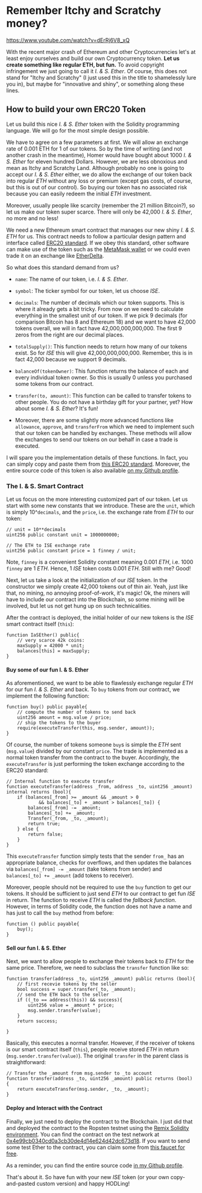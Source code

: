 # Remember Itchy and Scratchy money?

https://www.youtube.com/watch?v=dErRj6V8_xQ

With the recent major crash of Ethereum and other Cryptocurrencies let's at least enjoy ourselves and build our own Cryptocurrency token. **Let us create something like regular ETH, but fun.** To avoid copyright infringement we just going to call it *I. & S. Ether*. Of course, this does not stand for "Itchy and Scratchy" (I just used this in the title to shamelessly lure you in), but maybe for "innovative and shiny", or something along these lines.

## How to build your own ERC20 Token

Let us build this nice *I. & S. Ether* token with the Solidity programming language. We will go for the most simple design possible.

We have to agree on a few parameters at first. We will allow an exchange rate of 0.001 ETH for 1 of our tokens. So by the time of writing (and not another crash in the meantime), Homer would have bought about 1000 *I. & S. Ether* for eleven hundred Dollars. However, we are less obnoxious and mean as Itchy and Scratchy Land. Although probably no one is going to accept our *I. & S. Ether* either, we do allow the exchange of our token back into regular *ETH* without any loss or premium (except gas costs, of course, but this is out of our control). So buying our token has no associated risk because you can easily redeem the initial *ETH* investment.

Moreover, usually people like scarcity (remember the 21 million Bitcoin?), so let us make our token super scarce. There will only be 42,000 *I. & S. Ether*, no more and no less!

We need a new Ethereum smart contract that manages our new shiny *I. & S. ETH* for us. This contract needs to follow a particular design pattern and interface called [ERC20 standard](https://theethereum.wiki/w/index.php/ERC20_Token_Standard). If we obey this standard, other software can make use of the token such as the [MetaMask wallet](https://metamask.io/) or we could even trade it on an exchange like [EtherDelta](https://etherdelta.com/).

So what does this standard demand from us?

* `name`: The name of our token, i.e. *I. & S. Ether*.

* `symbol`: The ticker symbol for our token, let us choose *ISE*.

* `decimals`: The number of decimals which our token supports. This is where it already gets a bit tricky. From now on we need to calculate everything in the smallest unit of our token. If we pick 9 decimals (for comparison Bitcoin has 8 and Ethereum 18) and we want to have 42,000 tokens overall, we will in fact have 42,000,000,000,000. The first 9 zeros from the right are our decimal places.

* `totalSupply()`: This function needs to return how many of our tokens exist. So for *ISE* this will give 42,000,000,000,000. Remember, this is in fact 42,000 because we support 9 decimals.

* `balanceOf(tokenOwner)`: This function returns the balance of each and every individual token owner. So this is usually 0 unless you purchased some tokens from our contract.

* `transfer(to, amount)`: This function can be called to transfer tokens to other people. You do not have a birthday gift for your partner, yet? How about some *I. & S. Ether*? It's fun!

* Moreover, there are some slightly more advanced functions like `allowance`, `approve`, and `transferFrom` which we need to implement such that our token can be handled by exchanges. These methods will allow the exchanges to send our tokens on our behalf in case a trade is executed.

I will spare you the implementation details of these functions. In fact, you can simply copy and paste them from [this ERC20 standard](https://theethereum.wiki/w/index.php/ERC20_Token_Standard). Moreover, the entire source code of this token is also available [on my Github profile](https://github.com/SmokinCaterpillar/IaS_Money).

### The I. & S. Smart Contract

Let us focus on the more interesting customized part of our token. Let us start with some new constants that we introduce. These are the `unit`, which is simply 10^`decimals`, and the `price`, i.e. the exchange rate from *ETH* to our token:

 ```
 // unit = 10**decimals
 uint256 public constant unit = 1000000000;

 // The ETH to ISE exchange rate
 uint256 public constant price = 1 finney / unit;
```
Note, `finney` is a convenient Solidity constant meaning 0.001 *ETH*, i.e. 1000 `finney` are 1 *ETH*. Hence, 1 *ISE* token costs 0.001 *ETH*. Still with me? Good!

 Next, let us take a look at the initialization of our *ISE* token. In the constructor we simply create 42,000 tokens out of thin air. Yeah, just like that, no mining, no annoying proof-of-work, it's magic! Ok, the miners will have to include our contract into the Blockchain, so some mining will be involved, but let us not get hung up on such technicalities.

 After the contract is deployed, the initial holder of our new tokens is the *ISE* smart contract itself (`this`):

```
function IaSEther() public{
    // very scarce 42k coins:
    maxSupply = 42000 * unit;
    balances[this] = maxSupply;
}
```

#### Buy some of our fun I. & S. Ether

As aforementioned, we want to be able to flawlessly exchange regular *ETH* for our fun *I. & S. Ether* and back. To `buy` tokens from our contract, we implement the following function:
```
function buy() public payable{
    // compute the number of tokens to send back
    uint256 amount = msg.value / price;
    // ship the tokens to the buyer
    require(executeTransfer(this, msg.sender, amount));
}
```
Of course, the number of tokens someone `buy`s is simple the *ETH* sent (`msg.value`) divided by our constant `price`. The trade is implemented as a normal token transfer from the contract to the buyer. Accordingly, the `executeTransfer` is just performing the token exchange according to the ERC20 standard:
```
// Internal function to execute transfer
function executeTransfer(address _from, address _to, uint256 _amount) internal returns (bool){
    if (balances[_from] >= _amount && _amount > 0
            && balances[_to] + _amount > balances[_to]) {
        balances[_from] -= _amount;
        balances[_to] += _amount;
        Transfer(_from, _to, _amount);
        return true;
    } else {
        return false;
    }
}
```
This `executeTransfer` function simply tests that the sender `from_` has an appropriate balance, checks for overflows, and then updates the balances via `balances[_from] -= _amount` (take tokens from sender) and `balances[_to] += _amount` (add tokens to receiver).

Moreover, people should not be required to use the `buy` function to get our tokens. It should be sufficient to just send *ETH* to our contract to get fun *ISE* in return. The function to receive *ETH* is called the *fallback function*. However, in terms of Solidity code, the function does not have a name and has just to call the `buy` method from before:
```
function () public payable{
    buy();
}
```

#### Sell our fun I. & S. Ether

Next, we want to allow people to exchange their tokens back to *ETH* for the same price. Therefore, we need to subclass the `transfer` function like so:
```
function transfer(address _to, uint256 _amount) public returns (bool){
    // first recevie tokens by the seller
    bool success = super.transfer(_to, _amount);
    // send the ETH back to the seller
    if ((_to == address(this)) && success){
        uint256 value = _amount * price;
        msg.sender.transfer(value);
    }
    return success;

}
```
Basically, this executes a normal transfer. However, if the receiver of tokens is our smart contract itself (`this`), people receive stored *ETH* in return (`msg.sender.transfer(value)`).
The original `transfer` in the parent class is straightforward:
```
// Transfer the _amount from msg.sender to _to account
function transfer(address _to, uint256 _amount) public returns (bool) {
    return executeTransfer(msg.sender, _to, _amount);
}
```


#### Deploy and Interact with the Contract

Finally, we just need to deploy the contract to the Blockchain. I just did that and deployed the contract to the Ropsten testnet using the [Remix Solidity environment](https://remix.ethereum.org/). You can find the contract on the test network at [0x4e99cb0340cd0a3cb30de4d14e624d42dc673d18](https://ropsten.etherscan.io/address/0x4e99cb0340cd0a3cb30de4d14e624d42dc673d18). If you want to send some test Ether to the contract, you can claim some from [this faucet for free](http://faucet.ropsten.be:3001/).

As a reminder, you can find the entire source code [in my Github profile](https://github.com/SmokinCaterpillar/IaS_Money).

That's about it. So have fun with your new *ISE* token (or your own copy-and-pasted custom version) and happy HODLing!